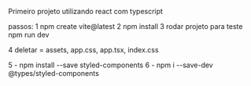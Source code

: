 Primeiro projeto utilizando react com typescript

passos:
1 npm create vite@latest
2 npm install
3 rodar projeto para teste
npm run dev

4 deletar = assets, app.css, app.tsx, index.css

5 - npm install --save styled-components
6 - npm i --save-dev @types/styled-components

